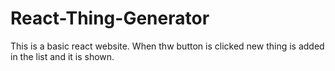 # React-Thing-Generator
This is a basic react website. When thw button is clicked new thing is added in the list and it is shown.
